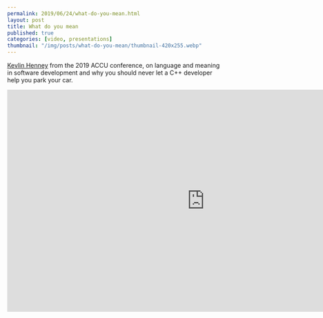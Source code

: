 ```yaml
---
permalink: 2019/06/24/what-do-you-mean.html
layout: post
title: What do you mean
published: true
categories: [video, presentations]
thumbnail: "/img/posts/what-do-you-mean/thumbnail-420x255.webp"
---
```


<a href="https://twitter.com/kevlinhenney">Kevlin Henney</a> from the 2019 ACCU conference, on language and meaning
in software development and why you should never let a C++ developer help you park your car.

<iframe width="914" height="514" src="https://www.youtube.com/embed/ndnvOElnyUg" frameborder="0" allow="accelerometer; autoplay; encrypted-media; gyroscope; picture-in-picture" allowfullscreen></iframe>
